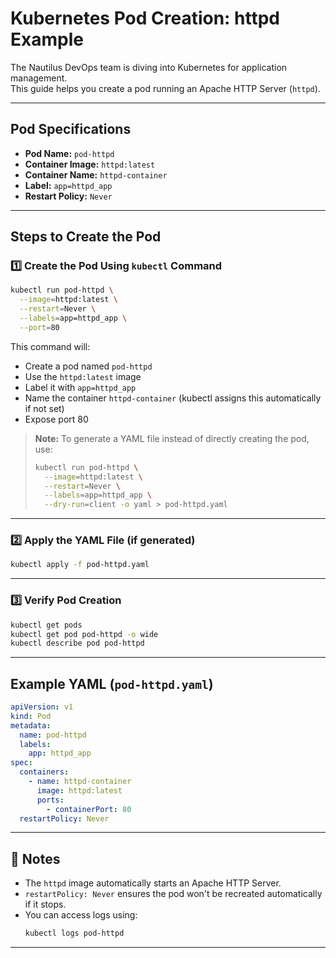 # Kubernetes Pod Creation: httpd Example

The Nautilus DevOps team is diving into Kubernetes for application management.  
This guide helps you create a pod running an Apache HTTP Server (`httpd`).

---

## Pod Specifications

- **Pod Name:** `pod-httpd`
- **Container Image:** `httpd:latest`
- **Container Name:** `httpd-container`
- **Label:** `app=httpd_app`
- **Restart Policy:** `Never`

---

## Steps to Create the Pod

### 1️⃣ Create the Pod Using `kubectl` Command

```sh
kubectl run pod-httpd \
  --image=httpd:latest \
  --restart=Never \
  --labels=app=httpd_app \
  --port=80
```

This command will:
- Create a pod named `pod-httpd`
- Use the `httpd:latest` image
- Label it with `app=httpd_app`
- Name the container `httpd-container` (kubectl assigns this automatically if not set)
- Expose port 80

> **Note:** To generate a YAML file instead of directly creating the pod, use:
>
> ```sh
> kubectl run pod-httpd \
>   --image=httpd:latest \
>   --restart=Never \
>   --labels=app=httpd_app \
>   --dry-run=client -o yaml > pod-httpd.yaml
> ```

---

### 2️⃣ Apply the YAML File (if generated)

```sh
kubectl apply -f pod-httpd.yaml
```

---

### 3️⃣ Verify Pod Creation

```sh
kubectl get pods
kubectl get pod pod-httpd -o wide
kubectl describe pod pod-httpd
```

---

## Example YAML (`pod-httpd.yaml`)

```yaml
apiVersion: v1
kind: Pod
metadata:
  name: pod-httpd
  labels:
    app: httpd_app
spec:
  containers:
    - name: httpd-container
      image: httpd:latest
      ports:
        - containerPort: 80
  restartPolicy: Never
```

---

## 🧠 Notes

- The `httpd` image automatically starts an Apache HTTP Server.
- `restartPolicy: Never` ensures the pod won't be recreated automatically if it stops.
- You can access logs using:
  ```sh
  kubectl logs pod-httpd
  ```

---